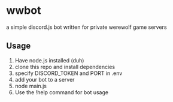 # wwbot
a simple discord.js bot written for private werewolf game servers

## Usage
1. Have node.js installed (duh)
2. clone this repo and install dependencies
3. specify DISCORD_TOKEN and PORT in .env
4. add your bot to a server
5. node main.js
6. Use the !help command for bot usage